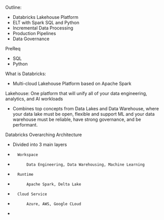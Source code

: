 Outline:

- Databricks Lakehouse Platform
- ELT with Spark SQL and Python
- Incremental Data Processing
- Production Pipelines
- Data Governance

PreReq
- SQL
- Python


What is Databricks:

- Multi-cloud Lakehouse Platform based on Apache Spark

Lakehouse: One platform that will unify all of your data engineering, analytics, and AI workloads
- Combines top concepts from Data Lakes and Data Warehouse, where your data lake must be open, flexible and support ML and your data warehouse must be reliable, have strong governance, and be performant.


Databricks Overarching Architecture
- Divided into 3 main layers
-       Workspace
-           Data Engineering, Data Warehousing, Machine Learning 
-       Runtime
-           Apache Spark, Delta Lake
-       Cloud Service
-           Azure, AWS, Google CLoud
- 


